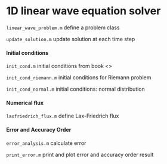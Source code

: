 # 1D linear wave equation solver

`linear_wave_problem.m` define a problem class

`update_solution.m` update solution at each time step

#### Initial conditions

`init_cond.m` initial conditions from book <<Numerical methods for conservation law>>

`init_cond_riemann.m` initial conditions for Riemann problem

`init_cond_normal.m` initial conditions: normal distribution

#### Numerical flux

`laxfriedrich_flux.m` define Lax-Friedrich flux

#### Error and Accuracy Order

`error_analysis.m` calculate error

`print_error.m` print and plot error and accuracy order result

